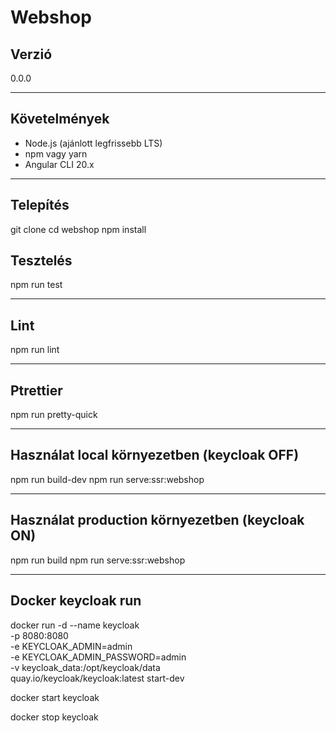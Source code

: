 # Webshop

## Verzió

0.0.0

---

## Követelmények

- Node.js (ajánlott legfrissebb LTS)
- npm vagy yarn
- Angular CLI 20.x

---

## Telepítés

git clone <repository-url>
cd webshop
npm install

## Tesztelés

npm run test

---

## Lint

npm run lint

---

## Ptrettier

npm run pretty-quick

---

## Használat local környezetben (keycloak OFF)

npm run build-dev
npm run serve:ssr:webshop

---

## Használat production környezetben (keycloak ON)

npm run build
npm run serve:ssr:webshop

---

## Docker keycloak run

docker run -d --name keycloak \
-p 8080:8080 \
-e KEYCLOAK_ADMIN=admin \
-e KEYCLOAK_ADMIN_PASSWORD=admin \
-v keycloak_data:/opt/keycloak/data \
quay.io/keycloak/keycloak:latest start-dev

docker start keycloak

docker stop keycloak
